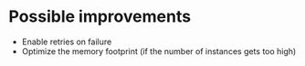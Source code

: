 # Possible improvements

- Enable retries on failure
- Optimize the memory footprint (if the number of instances gets too high)
